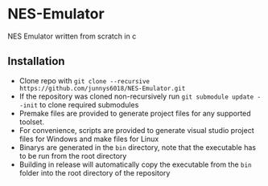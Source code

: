 # NES-Emulator
NES Emulator written from scratch in c

## Installation 
- Clone repo with `git clone --recursive https://github.com/junnys6018/NES-Emulator.git`
- If the repository was cloned non-recursively run `git submodule update --init` to clone required submodules
- Premake files are provided to generate project files for any supported toolset.
- For convenience, scripts are provided to generate visual studio project files for Windows and make files for Linux
- Binarys are generated in the `bin` directory, note that the executable has to be run from the root directory
- Building in release will automatically copy the executable from the `bin` folder into the root directory of the repository 
